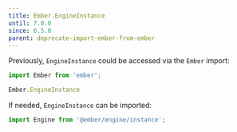 ```yaml
---
title: Ember.EngineInstance
until: 7.0.0
since: 6.5.0
parent: deprecate-import-ember-from-ember
---
```



Previously, `EngineInstance` could be accessed via the `Ember` import:
```js
import Ember from 'ember';

Ember.EngineInstance
```

If needed, `EngineInstance` can be imported:
```js
import Engine from '@ember/engine/instance';
```
